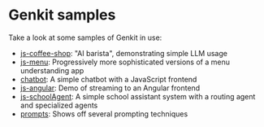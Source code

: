 # Genkit samples

Take a look at some samples of Genkit in use:

- [js-coffee-shop](js-coffee-shop/): "AI barista", demonstrating simple
  LLM usage
- [js-menu](js-menu/): Progressively more sophisticated versions of a
  menu understanding app
- [chatbot](chatbot/): A simple chatbot with a JavaScript frontend
- [js-angular](js-angular/): Demo of streaming to an Angular frontend
- [js-schoolAgent](js-schoolAgent/): A simple school assistant system with a routing agent and specialized agents
- [prompts](prompts/): Shows off several prompting techniques